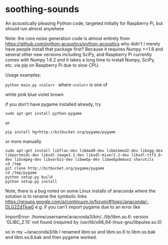 # soothing-sounds
An acoustically pleasing Python code, targeted initially for Raspberry Pi, but should run almost anywhere

Note: the core noise generation code is almost entirely from 
https://github.com/python-acoustics/python-acoustics
why didn't I merely have people install that package first? Because it requires Numpy >=1.8 and several other new versions including SciPy, and Raspberry Pi currently comes with Numpy 1.6.2 and it takes a long time to install Numpy, SciPy, etc. via pip on Raspberry Pi due to slow CPU.


Usage examples:

```python main.py <color> ```
where ```<color>``` is one of

white  pink blue violet brown

if you don't have pygame installed already, try
```
sudo apt-get install python-pygame
```
or
```
pip install hg+http://bitbucket.org/pygame/pygame
```
or more manually
```
sudo apt-get install libflac-dev libmad0-dev libmikmod2-dev libogg-dev libportmidi-dev libsdl-image1.2-dev libsdl-mixer1.2-dev libsdl-ttf2.0-dev libsmpeg-dev libvorbis-dev libwebp-dev libwebpdemux1 sharutils 
cd /tmp
git clone http://bitbucket.org/pygame/pygame
cd /tmp/pygame
python setup.py build
python setup.py install
```
Note, there is a bug noted on some Linux installs of anaconda where the solution is to rename the symbolic links
https://groups.google.com/a/continuum.io/forum/#!topic/anaconda/-DLG2ZdTkw0
e.g. if you can't import pygame due to an error like

ImportError: /home/username/anaconda3/bin/../lib/libm.so.6: version `GLIBC_2.15' not found (required by /usr/lib/x86_64-linux-gnu/libpulse.so.0)

so in my ~/anaconda3/lib I renamed libm.so and libm.so.6 to libm.so.bak and libm.so.6.bak and then pygame worked.
